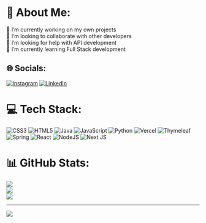 # 💫 About Me:
🔭 I’m currently working on my own projects<br>👯 I’m looking to collaborate with other developers<br>🤝 I’m looking for help with API development<br>🌱 I’m currently learning Full Stack development


## 🌐 Socials:
[![Instagram](https://img.shields.io/badge/Instagram-%23E4405F.svg?logo=Instagram&logoColor=white)](https://instagram.com/mateo_baltar) [![LinkedIn](https://img.shields.io/badge/LinkedIn-%230077B5.svg?logo=linkedin&logoColor=white)](https://linkedin.com/in/mateo-baltar) 

# 💻 Tech Stack:
![CSS3](https://img.shields.io/badge/css3-%231572B6.svg?style=flat&logo=css3&logoColor=white) ![HTML5](https://img.shields.io/badge/html5-%23E34F26.svg?style=flat&logo=html5&logoColor=white) ![Java](https://img.shields.io/badge/java-%23ED8B00.svg?style=flat&logo=java&logoColor=white) ![JavaScript](https://img.shields.io/badge/javascript-%23323330.svg?style=flat&logo=javascript&logoColor=%23F7DF1E) ![Python](https://img.shields.io/badge/python-3670A0?style=flat&logo=python&logoColor=ffdd54) ![Vercel](https://img.shields.io/badge/vercel-%23000000.svg?style=flat&logo=vercel&logoColor=white) ![Thymeleaf](https://img.shields.io/badge/Thymeleaf-%23005C0F.svg?style=flat&logo=Thymeleaf&logoColor=white) ![Spring](https://img.shields.io/badge/spring-%236DB33F.svg?style=flat&logo=spring&logoColor=white) ![React](https://img.shields.io/badge/react-%2320232a.svg?style=flat&logo=react&logoColor=%2361DAFB) ![NodeJS](https://img.shields.io/badge/node.js-6DA55F?style=flat&logo=node.js&logoColor=white) ![Next JS](https://img.shields.io/badge/Next-black?style=flat&logo=next.js&logoColor=white)
# 📊 GitHub Stats:
![](https://github-readme-stats.vercel.app/api?username=mateobaltar&theme=radical&hide_border=false&include_all_commits=false&count_private=false)<br/>
![](https://github-readme-streak-stats.herokuapp.com/?user=mateobaltar&theme=radical&hide_border=false)<br/>
![](https://github-readme-stats.vercel.app/api/top-langs/?username=mateobaltar&theme=radical&hide_border=false&include_all_commits=false&count_private=false&layout=compact)

---
[![](https://visitcount.itsvg.in/api?id=MateoBaltar&icon=5&color=10)](https://visitcount.itsvg.in)
